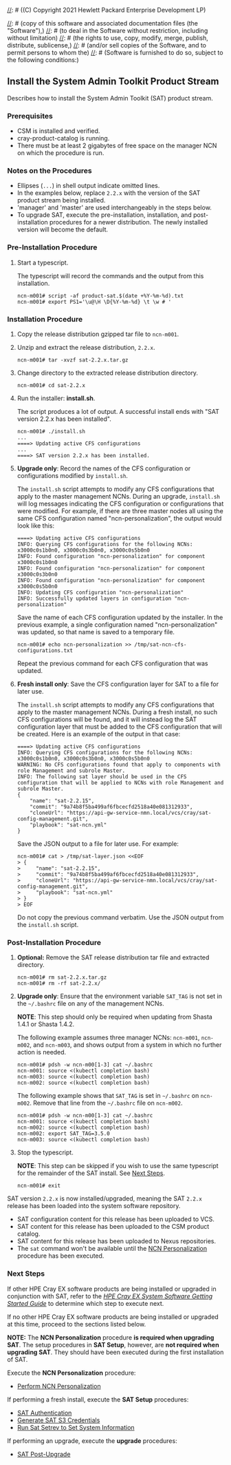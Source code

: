 [//]: # ((C) Copyright 2021 Hewlett Packard Enterprise Development LP)

[//]: # (Permission is hereby granted, free of charge, to any person obtaining a)
[//]: # (copy of this software and associated documentation files (the "Software"),)
[//]: # (to deal in the Software without restriction, including without limitation)
[//]: # (the rights to use, copy, modify, merge, publish, distribute, sublicense,)
[//]: # (and/or sell copies of the Software, and to permit persons to whom the)
[//]: # (Software is furnished to do so, subject to the following conditions:)

[//]: # (The above copyright notice and this permission notice shall be included)
[//]: # (in all copies or substantial portions of the Software.)

[//]: # (THE SOFTWARE IS PROVIDED "AS IS", WITHOUT WARRANTY OF ANY KIND, EXPRESS OR)
[//]: # (IMPLIED, INCLUDING BUT NOT LIMITED TO THE WARRANTIES OF MERCHANTABILITY,)
[//]: # (FITNESS FOR A PARTICULAR PURPOSE AND NONINFRINGEMENT. IN NO EVENT SHALL)
[//]: # (THE AUTHORS OR COPYRIGHT HOLDERS BE LIABLE FOR ANY CLAIM, DAMAGES OR)
[//]: # (OTHER LIABILITY, WHETHER IN AN ACTION OF CONTRACT, TORT OR OTHERWISE,)
[//]: # (ARISING FROM, OUT OF OR IN CONNECTION WITH THE SOFTWARE OR THE USE OR)
[//]: # (OTHER DEALINGS IN THE SOFTWARE.)

## Install the System Admin Toolkit Product Stream

Describes how to install the System Admin Toolkit (SAT) product stream.

### Prerequisites

- CSM is installed and verified.
- cray-product-catalog is running.
- There must be at least 2 gigabytes of free space on the manager NCN on which the
  procedure is run.

### Notes on the Procedures

- Ellipses (`...`) in shell output indicate omitted lines.
- In the examples below, replace `2.2.x` with the version of the SAT product stream
  being installed.
- 'manager' and 'master' are used interchangeably in the steps below.
- To upgrade SAT, execute the pre-installation, installation, and post-installation
  procedures for a newer distribution. The newly installed version will become
  the default.

### Pre-Installation Procedure

1.  Start a typescript.

    The typescript will record the commands and the output from this installation.

    ```screen
    ncn-m001# script -af product-sat.$(date +%Y-%m-%d).txt
    ncn-m001# export PS1='\u@\H \D{%Y-%m-%d} \t \w # '
    ```

### Installation Procedure

1.  Copy the release distribution gzipped tar file to `ncn-m001`.

1.  Unzip and extract the release distribution, `2.2.x`.

    ```screen
    ncn-m001# tar -xvzf sat-2.2.x.tar.gz
    ```

1.  Change directory to the extracted release distribution directory.

    ```screen
    ncn-m001# cd sat-2.2.x
    ```

1.  Run the installer: **install.sh**.

    The script produces a lot of output. A successful install ends with "SAT
    version 2.2.x has been installed".

    ```screen
    ncn-m001# ./install.sh
    ...
    ====> Updating active CFS configurations
    ...
    ====> SAT version 2.2.x has been installed.
    ```

1.  **Upgrade only**: Record the names of the CFS configuration or
    configurations modified by `install.sh`.

    The `install.sh` script attempts to modify any CFS configurations that apply
    to the master management NCNs. During an upgrade, `install.sh` will log
    messages indicating the CFS configuration or configurations that were
    modified. For example, if there are three master nodes all using the same
    CFS configuration named "ncn-personalization", the output would look like
    this:

    ```screen
    ====> Updating active CFS configurations
    INFO: Querying CFS configurations for the following NCNs: x3000c0s1b0n0, x3000c0s3b0n0, x3000c0s5b0n0
    INFO: Found configuration "ncn-personalization" for component x3000c0s1b0n0
    INFO: Found configuration "ncn-personalization" for component x3000c0s3b0n0
    INFO: Found configuration "ncn-personalization" for component x3000c0s5b0n0
    INFO: Updating CFS configuration "ncn-personalization"
    INFO: Successfully updated layers in configuration "ncn-personalization"
    ```

    Save the name of each CFS configuration updated by the installer. In the
    previous example, a single configuration named "ncn-personalization" was
    updated, so that name is saved to a temporary file.

    ```screen
    ncn-m001# echo ncn-personalization >> /tmp/sat-ncn-cfs-configurations.txt
    ```

    Repeat the previous command for each CFS configuration that was updated.

1.  **Fresh install only**: Save the CFS configuration layer for SAT to a file
    for later use.

    The `install.sh` script attempts to modify any CFS configurations that apply
    to the master management NCNs. During a fresh install, no such CFS
    configurations will be found, and it will instead log the SAT configuration
    layer that must be added to the CFS configuration that will be created. Here
    is an example of the output in that case:

    ```screen
    ====> Updating active CFS configurations
    INFO: Querying CFS configurations for the following NCNs: x3000c0s1b0n0, x3000c0s3b0n0, x3000c0s5b0n0
    WARNING: No CFS configurations found that apply to components with role Management and subrole Master.
    INFO: The following sat layer should be used in the CFS configuration that will be applied to NCNs with role Management and subrole Master.
    {
        "name": "sat-2.2.15",
        "commit": "9a74b8f5ba499af6fbcecfd2518a40e081312933",
        "cloneUrl": "https://api-gw-service-nmn.local/vcs/cray/sat-config-management.git",
        "playbook": "sat-ncn.yml"
    }
    ```

    Save the JSON output to a file for later use. For example:

    ```screen
    ncn-m001# cat > /tmp/sat-layer.json <<EOF
    > {
    >     "name": "sat-2.2.15",
    >     "commit": "9a74b8f5ba499af6fbcecfd2518a40e081312933",
    >     "cloneUrl": "https://api-gw-service-nmn.local/vcs/cray/sat-config-management.git",
    >     "playbook": "sat-ncn.yml"
    > }
    > EOF
    ```

    Do not copy the previous command verbatim. Use the JSON output from the
    `install.sh` script.

### Post-Installation Procedure

1.  **Optional:** Remove the SAT release distribution tar file and extracted directory.

    ```screen
    ncn-m001# rm sat-2.2.x.tar.gz
    ncn-m001# rm -rf sat-2.2.x/
    ```

1.  **Upgrade only**: Ensure that the environment variable `SAT_TAG` is not set
    in the `~/.bashrc` file on any of the management NCNs.

    **NOTE**: This step should only be required when updating from
    Shasta 1.4.1 or Shasta 1.4.2.

    The following example assumes three manager NCNs: `ncn-m001`, `ncn-m002`, and `ncn-m003`,
    and shows output from a system in which no further action is needed.

    ```screen
    ncn-m001# pdsh -w ncn-m00[1-3] cat ~/.bashrc
    ncn-m001: source <(kubectl completion bash)
    ncn-m003: source <(kubectl completion bash)
    ncn-m002: source <(kubectl completion bash)
    ```

    The following example shows that `SAT_TAG` is set in `~/.bashrc` on `ncn-m002`.
    Remove that line from the `~/.bashrc` file on `ncn-m002`.

    ```screen
    ncn-m001# pdsh -w ncn-m00[1-3] cat ~/.bashrc
    ncn-m001: source <(kubectl completion bash)
    ncn-m002: source <(kubectl completion bash)
    ncn-m002: export SAT_TAG=3.5.0
    ncn-m003: source <(kubectl completion bash)
    ```

1.  Stop the typescript.

    **NOTE**: This step can be skipped if you wish to use the same typescript
    for the remainder of the SAT install. See [Next Steps](#next-steps).

    ```screen
    ncn-m001# exit
    ```

SAT version `2.2.x` is now installed/upgraded, meaning the SAT `2.2.x` release
has been loaded into the system software repository.

- SAT configuration content for this release has been uploaded to VCS.
- SAT content for this release has been uploaded to the CSM product catalog.
- SAT content for this release has been uploaded to Nexus repositories.
- The `sat` command won't be available until the [NCN Personalization](#perform-ncn-personalization)
  procedure has been executed.

### Next Steps

If other HPE Cray EX software products are being installed or upgraded in conjunction
with SAT, refer to the [*HPE Cray EX System Software Getting Started Guide*](https://www.hpe.com/support/ex-gsg)
to determine which step to execute next.

If no other HPE Cray EX software products are being installed or upgraded at this time,
proceed to the sections listed below.

**NOTE:** The **NCN Personalization** procedure **is required when
upgrading SAT**. The setup procedures in **SAT Setup**, however, are
**not required when upgrading SAT**. They should have been executed
during the first installation of SAT.

Execute the **NCN Personalization** procedure:

- [Perform NCN Personalization](#perform-ncn-personalization)

If performing a fresh install, execute the **SAT Setup** procedures:

- [SAT Authentication](#sat-authentication)
- [Generate SAT S3 Credentials](#generate-sat-s3-credentials)
- [Run Sat Setrev to Set System Information](#run-sat-setrev-to-set-system-information)

If performing an upgrade, execute the **upgrade** procedures:

- [SAT Post-Upgrade](#sat-post-upgrade)
